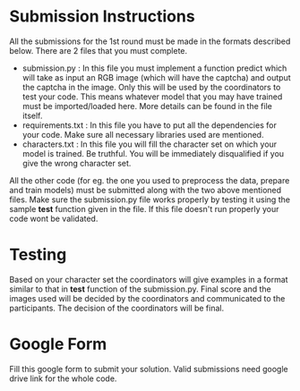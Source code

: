 # Submission Instructions

All the submissions for the 1st round must be made in the formats described below. There are 2 files that you must complete.

- submission.py : In this file you must implement a function predict which will take as input an RGB image (which will have the captcha) and output the captcha in the image. Only this will be used by the coordinators to test your code. This means whatever model that you may have trained must be imported/loaded here. More details can be found in the file itself.
- requirements.txt : In this file you have to put all the dependencies for your code. Make sure all necessary libraries used are mentioned.
- characters.txt : In this file you will fill the character set on which your model is trained. Be truthful. You will be immediately disqualified if you give the wrong character set.

All the other code (for eg. the one you used to preprocess the data, prepare and train models) must be submitted along with the two above mentioned files. Make sure the submission.py file works properly by testing it using the sample **test** function given in the file. If this file doesn't run properly your code wont be validated.

# Testing

Based on your character set the coordinators will give examples in a format similar to that in **test** function of the submission.py. Final score and the images used will be decided by the coordinators and communicated to the participants. The decision of the coordinators will be final.

# Google Form

Fill this google form to submit your solution. Valid submissions need google drive link for the whole code.
